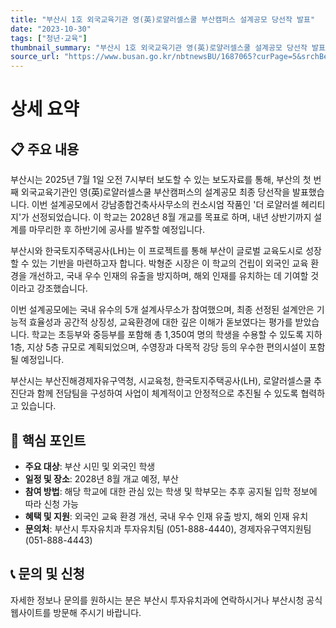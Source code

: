 ```yaml
---
title: "부산시 1호 외국교육기관 영(英)로얄러셀스쿨 부산캠퍼스 설계공모 당선작 발표"
date: "2023-10-30"
tags: ["청년·교육"]
thumbnail_summary: "부산시 1호 외국교육기관 영(英)로얄러셀스쿨 설계공모 당선작 발표"
source_url: "https://www.busan.go.kr/nbtnewsBU/1687065?curPage=5&srchBeginDt=&srchEndDt=&srchKey=&srchText="
---
```


# 상세 요약

## 📋 주요 내용
부산시는 2025년 7월 1일 오전 7시부터 보도할 수 있는 보도자료를 통해, 부산의 첫 번째 외국교육기관인 영(英)로얄러셀스쿨 부산캠퍼스의 설계공모 최종 당선작을 발표했습니다. 이번 설계공모에서 강남종합건축사사무소의 컨소시엄 작품인 '더 로얄러셀 헤리티지'가 선정되었습니다. 이 학교는 2028년 8월 개교를 목표로 하며, 내년 상반기까지 설계를 마무리한 후 하반기에 공사를 발주할 예정입니다.

부산시와 한국토지주택공사(LH)는 이 프로젝트를 통해 부산이 글로벌 교육도시로 성장할 수 있는 기반을 마련하고자 합니다. 박형준 시장은 이 학교의 건립이 외국인 교육 환경을 개선하고, 국내 우수 인재의 유출을 방지하며, 해외 인재를 유치하는 데 기여할 것이라고 강조했습니다.

이번 설계공모에는 국내 유수의 5개 설계사무소가 참여했으며, 최종 선정된 설계안은 기능적 효율성과 공간적 상징성, 교육환경에 대한 깊은 이해가 돋보였다는 평가를 받았습니다. 학교는 초등부와 중등부를 포함해 총 1,350여 명의 학생을 수용할 수 있도록 지하 1층, 지상 5층 규모로 계획되었으며, 수영장과 다목적 강당 등의 우수한 편의시설이 포함될 예정입니다.

부산시는 부산진해경제자유구역청, 시교육청, 한국토지주택공사(LH), 로얄러셀스쿨 추진단과 함께 전담팀을 구성하여 사업이 체계적이고 안정적으로 추진될 수 있도록 협력하고 있습니다.

## 🎯 핵심 포인트
- **주요 대상**: 부산 시민 및 외국인 학생
- **일정 및 장소**: 2028년 8월 개교 예정, 부산
- **참여 방법**: 해당 학교에 대한 관심 있는 학생 및 학부모는 추후 공지될 입학 정보에 따라 신청 가능
- **혜택 및 지원**: 외국인 교육 환경 개선, 국내 우수 인재 유출 방지, 해외 인재 유치
- **문의처**: 부산시 투자유치과 투자유치팀 (051-888-4440), 경제자유구역지원팀 (051-888-4443)

## 📞 문의 및 신청
자세한 정보나 문의를 원하시는 분은 부산시 투자유치과에 연락하시거나 부산시청 공식 웹사이트를 방문해 주시기 바랍니다.